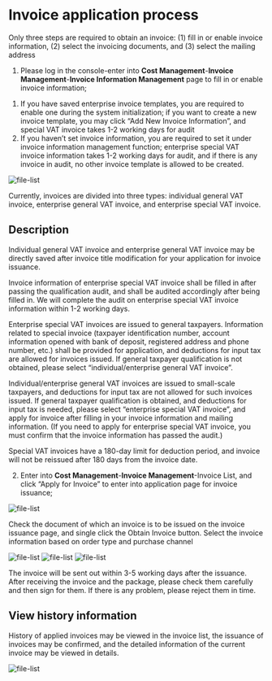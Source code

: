 # Invoice application process
Only three steps are required to obtain an invoice: (1) fill in or enable invoice information, (2) select the invoicing documents, and (3) select the mailing address

1. Please log in the console-enter into **Cost Management**-**Invoice Management**-**Invoice Information Management** page to fill in or enable invoice information;
1) If you have saved enterprise invoice templates, you are required to enable one during the system initialization; if you want to create a new invoice template, you may click “Add New Invoice Information”, and special VAT invoice takes 1-2 working days for audit
2) If you haven’t set invoice information, you are required to set it under invoice information management function; enterprise special VAT invoice information takes 1-2 working days for audit, and if there is any invoice in audit, no other invoice template is allowed to be created.

![file-list](https://github.com/jdcloudcom/en/blob/en-signin-signup/image/Finance/Invoice/invoice-1.png)

Currently, invoices are divided into three types: individual general VAT invoice, enterprise general VAT invoice, and enterprise special VAT invoice.

## Description
Individual general VAT invoice and enterprise general VAT invoice may be directly saved after invoice title modification for your application for invoice issuance.

Invoice information of enterprise special VAT invoice shall be filled in after passing the qualification audit, and shall be audited accordingly after being filled in. We will complete the audit on enterprise special VAT invoice information within 1-2 working days.

Enterprise special VAT invoices are issued to general taxpayers. Information related to special invoice (taxpayer identification number, account information opened with bank of deposit, registered address and phone number, etc.) shall be provided for application, and deductions for input tax are allowed for invoices issued. If general taxpayer qualification is not obtained, please select “individual/enterprise general VAT invoice”.

Individual/enterprise general VAT invoices are issued to small-scale taxpayers, and deductions for input tax are not allowed for such invoices issued. If general taxpayer qualification is obtained, and deductions for input tax is needed, please select “enterprise special VAT invoice”, and apply for invoice after filling in your invoice information and mailing information. (If you need to apply for enterprise special VAT invoice, you must confirm that the invoice information has passed the audit.)

Special VAT invoices have a 180-day limit for deduction period, and invoice will not be reissued after 180 days from the invoice date.

2. Enter into **Cost Management**-**Invoice Management**-Invoice List, and click “Apply for Invoice” to enter into application page for invoice issuance;

![file-list](https://github.com/jdcloudcom/en/blob/en-signin-signup/image/Finance/Invoice/invoice-2.png)

Check the document of which an invoice is to be issued on the invoice issuance page, and single click the Obtain Invoice button. Select the invoice information based on order type and purchase channel

![file-list](https://github.com/jdcloudcom/en/blob/en-signin-signup/image/Finance/Invoice/invoice-3.png)
![file-list](https://github.com/jdcloudcom/en/blob/en-signin-signup/image/Finance/Invoice/invoice-4.png)
![file-list](https://github.com/jdcloudcom/en/blob/en-signin-signup/image/Finance/Invoice/invoice-5.png)

The invoice will be sent out within 3-5 working days after the issuance. After receiving the invoice and the package, please check them carefully and then sign for them. If there is any problem, please reject them in time.

## View history information
History of applied invoices may be viewed in the invoice list, the issuance of invoices may be confirmed, and the detailed information of the current invoice may be viewed in details.

![file-list](https://github.com/jdcloudcom/en/blob/en-signin-signup/image/Finance/Invoice/invoice-6.png)
